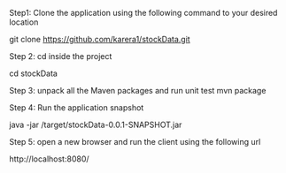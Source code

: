 Step1:
Clone the application using the following command to your desired location

git clone https://github.com/karera1/stockData.git

Step 2:
cd inside the project

cd stockData


Step 3:
unpack all the Maven packages and run unit test
mvn package

Step 4:
Run the application snapshot

java -jar /target/stockData-0.0.1-SNAPSHOT.jar

Step 5:
open a new browser and run the client using the following url

http://localhost:8080/
